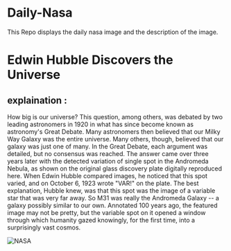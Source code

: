# Daily-Nasa

This Repo displays the daily nasa image and the description of the image.

<!--NASA-->
# Edwin Hubble Discovers the Universe
## explaination :

How big is our universe? This question, among others, was debated by two leading astronomers in 1920 in what has since become known as astronomy's Great Debate.  Many astronomers then believed that our Milky Way Galaxy was the entire universe.  Many others, though, believed that our galaxy was just one of many.  In the Great Debate, each argument was detailed, but no consensus was reached.  The answer came over three years later with the detected variation of single spot in the Andromeda Nebula, as shown on the original glass discovery plate digitally reproduced here. When Edwin Hubble compared images, he noticed that this spot varied, and on October 6, 1923 wrote "VAR!" on the plate.  The best explanation, Hubble knew, was that this spot was the image of a variable star that was very far away. So M31 was really the Andromeda Galaxy -- a galaxy possibly similar to our own.  Annotated 100 years ago, the featured image may not be pretty, but the variable spot on it opened a window through which humanity gazed knowingly, for the first time, into a surprisingly vast cosmos.

![NASA](https://apod.nasa.gov/apod/image/2004/HubbleVarOrig_Carnegie_960.jpg)
<!--/NASA-->